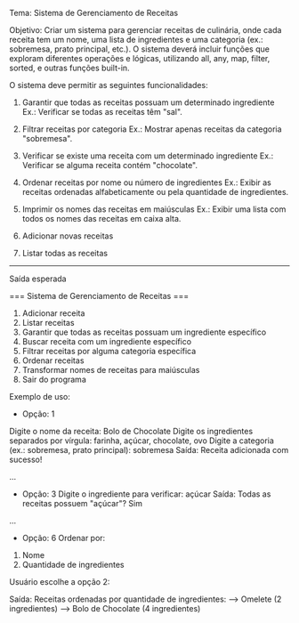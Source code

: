 Tema: Sistema de Gerenciamento de Receitas

Objetivo: Criar um sistema para gerenciar receitas de culinária, onde cada receita tem um nome, uma lista de ingredientes e uma categoria (ex.: sobremesa, prato principal, etc.). O sistema deverá incluir funções que exploram diferentes operações e lógicas, utilizando all, any, map, filter, sorted, e outras funções built-in.


O sistema deve permitir as seguintes funcionalidades:

1. Garantir que todas as receitas possuam um determinado ingrediente
Ex.: Verificar se todas as receitas têm "sal".

2. Filtrar receitas por categoria
Ex.: Mostrar apenas receitas da categoria "sobremesa".

3. Verificar se existe uma receita com um determinado ingrediente
Ex.: Verificar se alguma receita contém "chocolate".

4. Ordenar receitas por nome ou número de ingredientes
Ex.: Exibir as receitas ordenadas alfabeticamente ou pela quantidade de ingredientes.

5. Imprimir os nomes das receitas em maiúsculas
Ex.: Exibir uma lista com todos os nomes das receitas em caixa alta.

6. Adicionar novas receitas

7. Listar todas as receitas


--------------------------------------------
Saída esperada

=== Sistema de Gerenciamento de Receitas ===
1. Adicionar receita
2. Listar receitas
3. Garantir que todas as receitas possuam um ingrediente específico
4. Buscar receita com um ingrediente específico
5. Filtrar receitas por alguma categoria específica
6. Ordenar receitas
7. Transformar nomes de receitas para maiúsculas
8. Sair do programa

Exemplo de uso: 

- Opção: 1

Digite o nome da receita: Bolo de Chocolate
Digite os ingredientes separados por vírgula: farinha, açúcar, chocolate, ovo
Digite a categoria (ex.: sobremesa, prato principal): sobremesa
Saída: Receita adicionada com sucesso!

...

- Opção: 3
Digite o ingrediente para verificar: açúcar
Saída: Todas as receitas possuem "açúcar"? Sim

...

- Opção: 6
Ordenar por:
1. Nome
2. Quantidade de ingredientes

Usuário escolhe a opção 2:

Saída:
Receitas ordenadas por quantidade de ingredientes:
--> Omelete (2 ingredientes)
--> Bolo de Chocolate (4 ingredientes)
